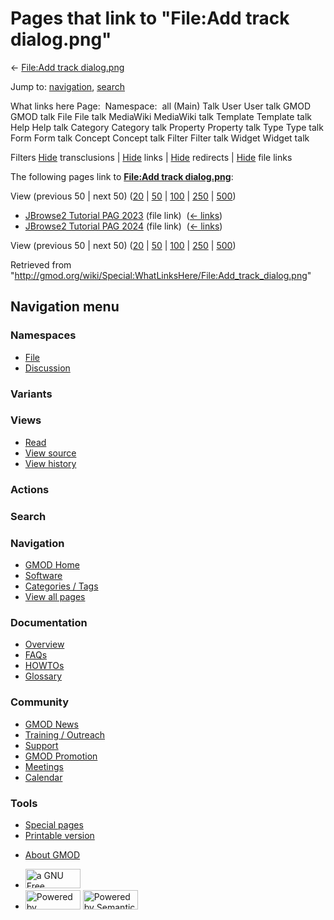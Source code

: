 <div id="mw-page-base" class="noprint">

</div>

<div id="mw-head-base" class="noprint">

</div>

<div id="content" class="mw-body" role="main">

<span id="top"></span>

<div id="mw-js-message" style="display:none;">

</div>



# <span dir="auto">Pages that link to "File:Add track dialog.png"</span>

<div id="bodyContent">

<div id="contentSub">

← [File:Add track
dialog.png](/wiki/File:Add_track_dialog.png "File:Add track dialog.png")

</div>

<div id="jump-to-nav" class="mw-jump">

Jump to: [navigation](#mw-navigation), [search](#p-search)

</div>

<div id="mw-content-text">

What links here Page:  Namespace:  all (Main) Talk User User talk GMOD
GMOD talk File File talk MediaWiki MediaWiki talk Template Template talk
Help Help talk Category Category talk Property Property talk Type Type
talk Form Form talk Concept Concept talk Filter Filter talk Widget
Widget talk

Filters
[Hide](/mediawiki/index.php?title=Special:WhatLinksHere/File:Add_track_dialog.png&hidetrans=1 "Special:WhatLinksHere/File:Add track dialog.png")
transclusions \|
[Hide](/mediawiki/index.php?title=Special:WhatLinksHere/File:Add_track_dialog.png&hidelinks=1 "Special:WhatLinksHere/File:Add track dialog.png")
links \|
[Hide](/mediawiki/index.php?title=Special:WhatLinksHere/File:Add_track_dialog.png&hideredirs=1 "Special:WhatLinksHere/File:Add track dialog.png")
redirects \|
[Hide](/mediawiki/index.php?title=Special:WhatLinksHere/File:Add_track_dialog.png&hideimages=1 "Special:WhatLinksHere/File:Add track dialog.png")
file links

The following pages link to **[File:Add track
dialog.png](/wiki/File:Add_track_dialog.png "File:Add track dialog.png")**:

View (previous 50 \| next 50)
([20](/mediawiki/index.php?title=Special:WhatLinksHere/File:Add_track_dialog.png&limit=20 "Special:WhatLinksHere/File:Add track dialog.png")
\|
[50](/mediawiki/index.php?title=Special:WhatLinksHere/File:Add_track_dialog.png&limit=50 "Special:WhatLinksHere/File:Add track dialog.png")
\|
[100](/mediawiki/index.php?title=Special:WhatLinksHere/File:Add_track_dialog.png&limit=100 "Special:WhatLinksHere/File:Add track dialog.png")
\|
[250](/mediawiki/index.php?title=Special:WhatLinksHere/File:Add_track_dialog.png&limit=250 "Special:WhatLinksHere/File:Add track dialog.png")
\|
[500](/mediawiki/index.php?title=Special:WhatLinksHere/File:Add_track_dialog.png&limit=500 "Special:WhatLinksHere/File:Add track dialog.png"))

- [JBrowse2 Tutorial PAG
  2023](/wiki/JBrowse2_Tutorial_PAG_2023 "JBrowse2 Tutorial PAG 2023")
  (file link) ‎ <span class="mw-whatlinkshere-tools">([←
  links](/mediawiki/index.php?title=Special:WhatLinksHere&target=JBrowse2+Tutorial+PAG+2023 "Special:WhatLinksHere"))</span>
- [JBrowse2 Tutorial PAG
  2024](/wiki/JBrowse2_Tutorial_PAG_2024 "JBrowse2 Tutorial PAG 2024")
  (file link) ‎ <span class="mw-whatlinkshere-tools">([←
  links](/mediawiki/index.php?title=Special:WhatLinksHere&target=JBrowse2+Tutorial+PAG+2024 "Special:WhatLinksHere"))</span>

View (previous 50 \| next 50)
([20](/mediawiki/index.php?title=Special:WhatLinksHere/File:Add_track_dialog.png&limit=20 "Special:WhatLinksHere/File:Add track dialog.png")
\|
[50](/mediawiki/index.php?title=Special:WhatLinksHere/File:Add_track_dialog.png&limit=50 "Special:WhatLinksHere/File:Add track dialog.png")
\|
[100](/mediawiki/index.php?title=Special:WhatLinksHere/File:Add_track_dialog.png&limit=100 "Special:WhatLinksHere/File:Add track dialog.png")
\|
[250](/mediawiki/index.php?title=Special:WhatLinksHere/File:Add_track_dialog.png&limit=250 "Special:WhatLinksHere/File:Add track dialog.png")
\|
[500](/mediawiki/index.php?title=Special:WhatLinksHere/File:Add_track_dialog.png&limit=500 "Special:WhatLinksHere/File:Add track dialog.png"))

</div>

<div class="printfooter">

Retrieved from
"<http://gmod.org/wiki/Special:WhatLinksHere/File:Add_track_dialog.png>"

</div>

<div id="catlinks" class="catlinks catlinks-allhidden">

</div>

<div class="visualClear">

</div>

</div>

</div>

<div id="mw-navigation">

## Navigation menu

<div id="mw-head">



<div id="left-navigation">

<div id="p-namespaces" class="vectorTabs" role="navigation"
aria-labelledby="p-namespaces-label">

### Namespaces

- <span id="ca-nstab-image"><a href="/wiki/File:Add_track_dialog.png" accesskey="c"
  title="View the file page [c]">File</a></span>
- <span id="ca-talk"><a
  href="/mediawiki/index.php?title=File_talk:Add_track_dialog.png&amp;action=edit&amp;redlink=1"
  accesskey="t"
  title="Discussion about the content page [t]">Discussion</a></span>

</div>

<div id="p-variants" class="vectorMenu emptyPortlet" role="navigation"
aria-labelledby="p-variants-label">

### 

### Variants[](#)

<div class="menu">

</div>

</div>

</div>

<div id="right-navigation">

<div id="p-views" class="vectorTabs" role="navigation"
aria-labelledby="p-views-label">

### Views

- <span id="ca-view">[Read](/wiki/File:Add_track_dialog.png)</span>
- <span id="ca-viewsource"><a
  href="/mediawiki/index.php?title=File:Add_track_dialog.png&amp;action=edit"
  accesskey="e" title="This page is protected.
  You can view its source [e]">View source</a></span>
- <span id="ca-history"><a
  href="/mediawiki/index.php?title=File:Add_track_dialog.png&amp;action=history"
  accesskey="h" title="Past revisions of this page [h]">View history</a></span>

</div>

<div id="p-cactions" class="vectorMenu emptyPortlet" role="navigation"
aria-labelledby="p-cactions-label">

### Actions[](#)

<div class="menu">

</div>

</div>

<div id="p-search" role="search">

### Search

<div id="simpleSearch">

</div>

</div>

</div>

</div>

<div id="mw-panel">

<div id="p-logo" role="banner">

<a href="/wiki/Main_Page"
style="background-image: url(http://gmod.org/images/GMOD-cogs.png);"
title="Visit the main page"></a>

</div>

<div id="p-Navigation" class="portal" role="navigation"
aria-labelledby="p-Navigation-label">

### Navigation

<div class="body">

- <span id="n-GMOD-Home">[GMOD Home](/wiki/Main_Page)</span>
- <span id="n-Software">[Software](/wiki/GMOD_Components)</span>
- <span id="n-Categories-.2F-Tags">[Categories /
  Tags](/wiki/Categories)</span>
- <span id="n-View-all-pages">[View all
  pages](/wiki/Special:AllPages)</span>

</div>

</div>

<div id="p-Documentation" class="portal" role="navigation"
aria-labelledby="p-Documentation-label">

### Documentation

<div class="body">

- <span id="n-Overview">[Overview](/wiki/Overview)</span>
- <span id="n-FAQs">[FAQs](/wiki/Category:FAQ)</span>
- <span id="n-HOWTOs">[HOWTOs](/wiki/Category:HOWTO)</span>
- <span id="n-Glossary">[Glossary](/wiki/Glossary)</span>

</div>

</div>

<div id="p-Community" class="portal" role="navigation"
aria-labelledby="p-Community-label">

### Community

<div class="body">

- <span id="n-GMOD-News">[GMOD News](/wiki/GMOD_News)</span>
- <span id="n-Training-.2F-Outreach">[Training /
  Outreach](/wiki/Training_and_Outreach)</span>
- <span id="n-Support">[Support](/wiki/Support)</span>
- <span id="n-GMOD-Promotion">[GMOD
  Promotion](/wiki/GMOD_Promotion)</span>
- <span id="n-Meetings">[Meetings](/wiki/Meetings)</span>
- <span id="n-Calendar">[Calendar](/wiki/Calendar)</span>

</div>

</div>

<div id="p-tb" class="portal" role="navigation"
aria-labelledby="p-tb-label">

### Tools

<div class="body">

- <span id="t-specialpages"><a href="/wiki/Special:SpecialPages" accesskey="q"
  title="A list of all special pages [q]">Special pages</a></span>
- <span id="t-print"><a
  href="/mediawiki/index.php?title=Special:WhatLinksHere/File:Add_track_dialog.png&amp;printable=yes"
  rel="alternate" accesskey="p"
  title="Printable version of this page [p]">Printable version</a></span>

</div>

</div>

</div>

</div>

<div id="footer" role="contentinfo">

- <span id="footer-places-about">[About
  GMOD](/wiki/GMOD:About "GMOD:About")</span>

<!-- -->

- <span id="footer-copyrightico">[<img src="http://www.gnu.org/graphics/gfdl-logo-small.png" width="88"
  height="31" alt="a GNU Free Documentation License" />](http://www.gnu.org/licenses/fdl-1.3.html)</span>
- <span id="footer-poweredbyico">[<img src="/mediawiki/skins/common/images/poweredby_mediawiki_88x31.png"
  width="88" height="31" alt="Powered by MediaWiki" />](//www.mediawiki.org/)
  [<img
  src="/mediawiki/extensions/SemanticMediaWiki/includes/../resources/images/smw_button.png"
  width="88" height="31" alt="Powered by Semantic MediaWiki" />](https://www.semantic-mediawiki.org/wiki/Semantic_MediaWiki)</span>

<div style="clear:both">

</div>

</div>
